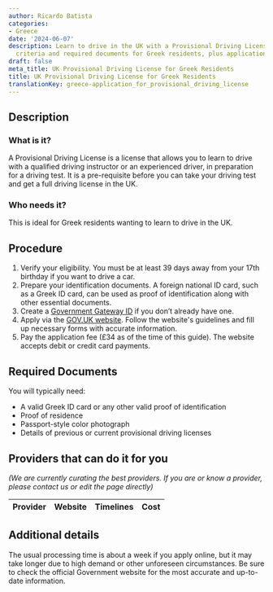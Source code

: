 ```yaml
---
author: Ricardo Batista
categories:
- Greece
date: '2024-06-07'
description: Learn to drive in the UK with a Provisional Driving License. Eligibility
  criteria and required documents for Greek residents, plus application process details.
draft: false
meta_title: UK Provisional Driving License for Greek Residents
title: UK Provisional Driving License for Greek Residents
translationKey: greece-application_for_provisional_driving_license
---
```



## Description
### What is it?
A Provisional Driving License is a license that allows you to learn to drive with a qualified driving instructor or an experienced driver, in preparation for a driving test. It is a pre-requisite before you can take your driving test and get a full driving license in the UK.

### Who needs it?
This is ideal for Greek residents wanting to learn to drive in the UK. 

## Procedure
1. Verify your eligibility. You must be at least 39 days away from your 17th birthday if you want to drive a car.
2. Prepare your identification documents. A foreign national ID card, such as a Greek ID card, can be used as proof of identification along with other essential documents.
3. Create a [Government Gateway ID](https://www.access.service.gov.uk/login/signin/creds) if you don’t already have one.
4. Apply via the [GOV.UK website](https://www.gov.uk/apply-first-provisional-driving-licence). Follow the website's guidelines and fill up necessary forms with accurate information.
5. Pay the application fee (£34 as of the time of this guide). The website accepts debit or credit card payments.

## Required Documents
You will typically need:
- A valid Greek ID card or any other valid proof of identification
- Proof of residence
- Passport-style color photograph
- Details of previous or current provisional driving licenses

## Providers that can do it for you

_(We are currently curating the best providers. If you are or know a provider, please contact us or edit the page directly)_

| Provider        |     Website     |     Timelines    |       Cost      |
| --------------- | --------------- |  :-------------: | :-------------: |

## Additional details
The usual processing time is about a week if you apply online, but it may take longer due to high demand or other unforeseen circumstances. Be sure to check the official Government website for the most accurate and up-to-date information.